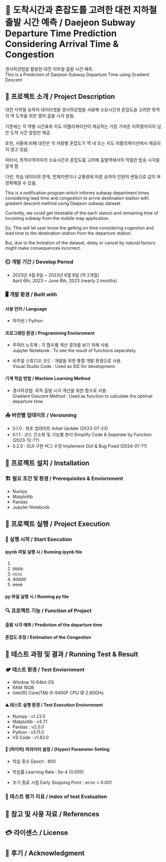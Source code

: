 
# 📛 도착시간과 혼잡도를 고려한 대전 지하철 출발 시간 예측 / Daejeon Subway Departure Time Prediction Considering Arrival Time & Congestion
경사하강법을 활용한 대전 지하철 출발 시간 예측.  
This is a Prediction of Daejeon Subway Departure Time using Gradient Descent 

## 🧾 프로젝트 소개 / Project Description
대전 지하철 승하차 데이터셋을 경사하강법을 사용해 소요시간과 혼잡도을 고려한 목적지 역 도착을 위한 열차 출발 시각 알림.

기존에는 각 역별 시간표와 지도 어플리케이션이 제공하는 가장 가까운 지하철까지의 남은 도착 시간 알림만 제공. 

또한, 서울에 비해 대전은 각 차량별 혼잡도가 역 내 또는 지도 어플리케이션에서 제공되지 않고 있음.

따라서, 목적지역까지의 소요시간과 혼잡도를 고려해 출발역에서의 적절한 탑승 시각을 알게 함

다만, 학습 데이터의 한계, 천재지변이나 교통량에 따른 승하차 인원의 변동으로 값이 부정확해질 수 있음.

This is a notification program which informs subway department times considering lead time and congestion to arrvie destination station with gradient descent method using Daejeon subway dataset

Currently, we could get timetable of the each station and remaining time of incoming subway from the mobile map application.

So, This will let user know the getting on time considering cogestion and lead time to the destination station from the departure station.

But, due to the limitation of the dataset, delay or cancel by natural factors might make consequences incorrect.

### ⏲️ 개발 기간 / Develop Period
+ 2023년 4월 6일 ~ 2023년 6월 8일 (약 2개월)  
April 6th, 2023 ~ June 8th, 2023 (nearly 2 months)

### 🖥️ 개발 환경 / Built with

#### 사용 언어 / Language

+ 파이썬 / Python 

#### 프로그래밍 환경 / Programming Enviornment
+ 주피터 노트북 : 각 함수별 계산 결과를 보기 위해 사용.  
Jupyter Notebook : To see the result of functions seperately.  

+ 비주얼 스튜디오 코드 : 개발을 위한 통합 개발 환경으로 사용.  
Visual Studio Code : Used as IDE for development.
  
#### 기계 학습 방법 / Machine Learning Method
+ 경사하강법: 최적 출발 시각 계산을 위한 함수로 사용.  
Gradient Descent Method : Used as function to calculate the optimal departure time.

### 📤 버전별 업데이트 / Versioning

+ 0.1.0 : 최초 업데이트 Initial Update (2023-07-23)
+ 0.1.1 : 코드 간소화 및 기능별 분리 Simplify Code & Seperate by Function (2023-12-??)
+ 0.2.0 : GUI 구현 버그 수정 Implement GUI & Bug Fixed (2024-01-??)
## 🔌 프로젝트 설치 /  Installation
### 🏗️ 필요 조건 및 환경 / Prerequisites & Enviornment
+ Numpy
+ Matplotlib
+ Pandas
+ Jupyter Notebook  
## 🏁 프로젝트 실행 / Project Execution
### 📣 실행 시작 / Start Execution 
#### ipynb 파일 실행 시 / Running ipynb file
1. 
2. bbbb
3. cccc
4. ddddd
5. eeee
#### py 파일 실행 시 / Running py file
### 🔍 프로젝트 기능 / Function of Project
#### 출발 시각 예측 / Prediction of the departure time

#### 혼잡도 추정 / Estimation of the Congestion

## 📝 테스트 과정 및 결과 / Running Test & Result
### 🏕️ 테스트 환경 / Test Enviornment
+ Window 10 64bit OS
+ RAM 16GB
+ Intel(R) Core(TM) i5-9400F CPU @ 2.90GHz

#### ⛰️ 테스트 실행 환경 / Test Execution Enviornment
+ Numpy : v1.23.5
+ Matplotlib : v3.7.1
+ Pandas : v2.0.0
+ Python : v3.11.0
+ VS Code : v1.83.0

#### 📌 (하이퍼) 파라미터 설정 / (Hyper) Parameter Setting

+ 학습 횟수 Epoch : 800

+ 학습률 Learning Rate : 5e-4 (0.005)

+ 조기 종료 시점 Early Stopping Point : error > 0.001

### 📐 테스트 평가 지표 / Index of test Evaluation 

## 📎 참고 및 사용 자료 / References
## 💳 라이센스 / License
## 🙇 후기 / Acknowledgment
